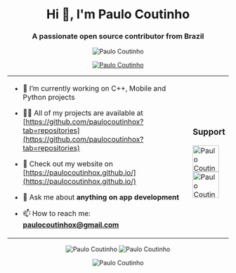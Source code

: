 <h1 align="center">Hi 👋, I'm Paulo Coutinho</h1>
<h3 align="center">A passionate open source contributor from Brazil</h3>
<p align="center"> <img src="https://komarev.com/ghpvc/?username=paulocoutinhox&label=Profile%20views&color=0e75b6&style=flat" alt="Paulo Coutinho" /> </p>
<p align="center"> <a href="https://github.com/ryo-ma/github-profile-trophy"><img src="https://github-profile-trophy.vercel.app/?username=paulocoutinhox&column=3&margin-w=15&margin-h=15" alt="Paulo Coutinho" /></a> </p>
<table align="center"><tr><td>

- 🔭 I’m currently working on C++, Mobile and Python projects

- 👨‍💻 All of my projects are available at [https://github.com/paulocoutinhox?tab=repositories](https://github.com/paulocoutinhox?tab=repositories)

- 📝 Check out my website on [https://paulocoutinhox.github.io/](https://paulocoutinhox.github.io/)

- 💬 Ask me about **anything on app development**

- 📫 How to reach me: **paulocoutinhox@gmail.com**

</td><td>
<h3 align="left"><b>Support</b></h3>
<a href="https://github.com/sponsors/paulocoutinhox"> <img align="left" src="https://img.shields.io/static/v1?label=Sponsor&message=%E2%9D%A4&logo=GitHub&color=%23fe8e86" height="60" alt="Paulo Coutinho" /></a>
<p>&nbsp;<p>
<a href="https://ko-fi.com/paulocoutinho"> <img align="left" src="https://az743702.vo.msecnd.net/cdn/kofi1.png?v=2" height="60" alt="Paulo Coutinho" /></a>
<p>&nbsp;<p>
</td></tr></table>

<p align="center">

<img src="https://github-readme-stats.vercel.app/api?username=paulocoutinhox&show_icons=true&locale=en" alt="Paulo Coutinho" />
<img src="https://github-readme-streak-stats.herokuapp.com/?user=paulocoutinhox&" alt="Paulo Coutinho" />

</p>

<p align="center">

<img src="https://github-readme-stats.vercel.app/api/top-langs/?username=paulocoutinhox&langs_count=8&hide=HTML,CSS,Vue&layout=compact" alt="Paulo Coutinho" />

</p>
